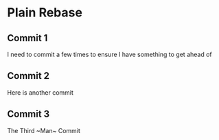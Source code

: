 # Plain Rebase

## Commit 1

I need to commit a few times to ensure I have something to get ahead of

## Commit 2

Here is another commit

## Commit 3

The Third ~Man~ Commit
